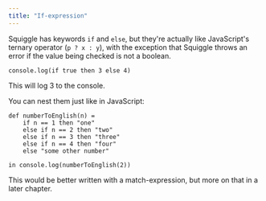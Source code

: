 ```yaml
---
title: "If-expression"
---
```


Squiggle has keywords `if` and `else`, but they're actually like JavaScript's
ternary operator (`p ? x : y`), with the exception that Squiggle throws an error
if the value being checked is not a boolean.

```squiggle
console.log(if true then 3 else 4)
```

This will log 3 to the console.

You can nest them just like in JavaScript:

```squiggle
def numberToEnglish(n) =
    if n == 1 then "one"
    else if n == 2 then "two"
    else if n == 3 then "three"
    else if n == 4 then "four"
    else "some other number"

in console.log(numberToEnglish(2))
```

This would be better written with a match-expression, but more on that in a
later chapter.
